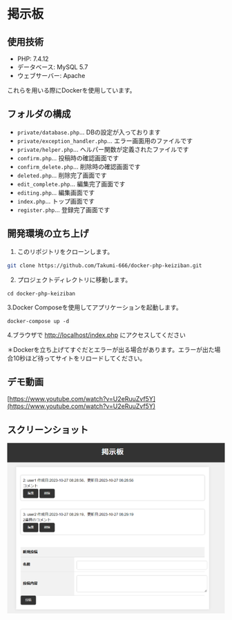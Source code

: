 # 掲示板

## 使用技術
- PHP: 7.4.12
- データベース: MySQL 5.7
- ウェブサーバー: Apache

これらを用いる際にDockerを使用しています。

## フォルダの構成
- `private/database.php`... DBの設定が入っております
- `private/exception_handler.php`... エラー画面用のファイルです
- `private/helper.php`... ヘルパー関数が定義されたファイルです
- `confirm.php`... 投稿時の確認画面です
- `confirm_delete.php`... 削除時の確認画面です
- `deleted.php`... 削除完了画面です
- `edit_complete.php`... 編集完了画面です
- `editing.php`... 編集画面です
- `index.php`... トップ画面です
- `register.php`... 登録完了画面です

## 開発環境の立ち上げ
1. このリポジトリをクローンします。
```bash
git clone https://github.com/Takumi-666/docker-php-keiziban.git
```
2. プロジェクトディレクトリに移動します。
```shell
cd docker-php-keiziban
```
3.Docker Composeを使用してアプリケーションを起動します。
```shell
docker-compose up -d
```
4.ブラウザで [http://localhost/index.php](http://localhost/index.php) にアクセスしてください

＊Dockerを立ち上げてすぐだとエラーが出る場合があります。エラーが出た場合10秒ほど待ってサイトをリロードしてください。

## デモ動画

[https://www.youtube.com/watch?v=U2eRuuZvf5Y](https://www.youtube.com/watch?v=U2eRuuZvf5Y)

## スクリーンショット

![スクリーンショット](/screenshots/screenshot1.png.png)

